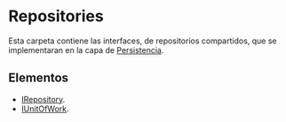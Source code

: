 # Repositories

Esta carpeta contiene las interfaces, de repositorios compartidos, que se implementaran en la capa de [Persistencia](./../../persistence/persistence.md).

## Elementos
- [IRepository](Irepository.md).
- [IUnitOfWork](IunitOfWork.md).